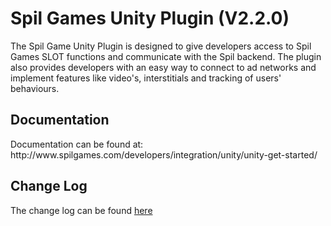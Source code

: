 <h1>Spil Games Unity Plugin (V2.2.0)</h1>

The Spil Game Unity Plugin is designed to give developers access to Spil Games SLOT functions and communicate with the Spil backend. The plugin also provides developers with an easy way to connect to ad networks and implement features like video's, interstitials and tracking of users' behaviours.

<h2>Documentation</h2>
Documentation can be found at: http://www.spilgames.com/developers/integration/unity/unity-get-started/

<h2>Change Log</h2>
The change log can be found <a href="https://github.com/spilgames/spil_event_unity_plugin/blob/master/CHANGELOG.md">here</a>
